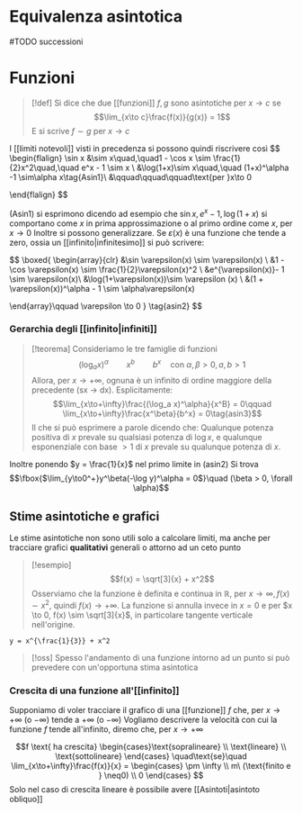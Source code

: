 # Equivalenza asintotica
#TODO successioni

# Funzioni
>[!def]
>Si dice che due [[funzioni]] $f,g$ sono asintotiche per $x\to c$ se
>$$\lim_{x\to c}\frac{f(x)}{g(x)} = 1$$
>E si scrive $f\sim g$ per $x \to c$

I [[limiti notevoli]] visti in precedenza si possono quindi riscrivere così
$$
\begin{flalign}
\sin x &\sim x\quad,\quad1 - \cos x \sim \frac{1}{2}x^2\quad,\quad e^x - 1 \sim x \\
&\log(1+x)\sim x\quad,\quad (1+x)^\alpha -1 \sim\alpha x\tag{Asin1}\\
&\qquad\qquad\qquad\text{per }x\to 0

\end{flalign}
$$

$(\text{Asin1})$ si esprimono dicendo ad esempio che $\sin x, e^x-1, \log(1+x)$ si comportano come $x$ in prima approssimazione o al primo ordine come $x$, per $x\to0$
Inoltre si possono generalizzare. Se $\varepsilon(x)$ è una funzione che tende a zero, ossia un [[infinito|infinitesimo]] si può scrivere:

$$
\boxed{
\begin{array}{clr}
&\sin \varepsilon(x) \sim \varepsilon(x) \\
&1 -\cos \varepsilon(x) \sim \frac{1}{2}\varepsilon(x)^2 \\
&e^{\varepsilon(x)}- 1 \sim \varepsilon(x)\\
&\log(1+\varepsilon(x))\sim \varepsilon (x) \\
&(1 + \varepsilon(x))^\alpha - 1 \sim \alpha\varepsilon(x)


\end{array}\qquad \varepsilon \to 0
} \tag{asin2}
$$

### Gerarchia degli [[infinito|infiniti]]
>[!teorema]
>Consideriamo le tre famiglie di funzioni
>$$(\log_a x)^\alpha\qquad x^b\qquad b^x\quad\text{con } \alpha,\beta > 0, a,b>1  $$
>Allora, per $x \to +\infty$, ognuna è un infinito di ordine maggiore della precedente (sx $\to$ dx). Esplicitamente:
>$$\lim_{x\to+\infty}\frac{(\log_a x)^\alpha}{x^B} = 0\qquad \lim_{x\to+\infty}\frac{x^\beta}{b^x} = 0\tag{asin3}$$
>Il che si può esprimere a parole dicendo che:
>Qualunque potenza positiva di $x$ prevale su qualsiasi potenza di $\log x$, e qualunque esponenziale con base $> 1$ di $x$ prevale su qualunque potenza di $x$.
>

Inoltre ponendo $y = \frac{1}{x}$ nel primo limite in $(\text{asin2})$ Si trova
$$\fbox{$\lim_{y\to0^+}y^\beta(-\log y)^\alpha = 0$}\quad (\beta > 0, \forall \alpha)$$

## Stime asintotiche e grafici
Le stime asintotiche non sono utili solo a calcolare limiti, ma anche per tracciare grafici **qualitativi** generali o attorno ad un ceto punto

>[!esempio]
>$$f(x) = \sqrt[3]{x} + x^2$$
>Osserviamo che la funzione è definita e continua in $\mathbb R$, per $x \to \infty, f(x) \sim x^2$, quindi $f(x) \to +\infty$. La funzione si annulla invece in $x = 0$ e per $x \to 0, f(x) \sim \sqrt[3]{x}$, in particolare tangente verticale nell'origine.

```desmos-graph
y = x^{\frac{1}{3}} + x^2

```

>[!oss]
>Spesso l'andamento di una funzione intorno ad un punto si può prevedere con un'opportuna stima asintotica

### Crescita di una funzione all'[[infinito]]
Supponiamo di voler tracciare il grafico di una [[funzione]] $f$ che, per $x\to+\infty$ (o $-\infty$) tende a $+\infty$ (o $-\infty$)
Vogliamo descrivere la velocità con cui la funzione $f$ tende all'infinito, diremo che, per $x \to +\infty$

$$f \text{ ha crescita} \begin{cases}\text{sopralineare} \\
\text{lineare} \\
\text{sottolineare}
\end{cases}
\quad\text{se}\quad \lim_{x\to+\infty}\frac{f(x)}{x} =
\begin{cases}
\pm \infty \\
m\ (\text{finito e } \neq0) \\
0
\end{cases}
$$
Solo nel caso di crescita lineare è possibile avere [[Asintoti|asintoto obliquo]]

